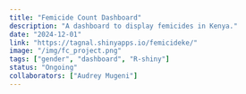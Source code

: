 ```yaml
---
title: "Femicide Count Dashboard"
description: "A dashboard to display femicides in Kenya."
date: "2024-12-01"
link: "https://tagnal.shinyapps.io/femicideke/"
image: "/img/fc_project.png"
tags: ["gender", "dashboard", "R-shiny"]
status: "Ongoing"
collaborators: ["Audrey Mugeni"]
---
```


